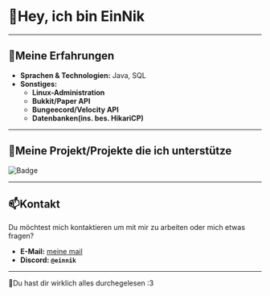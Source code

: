 # 👋Hey, ich bin EinNik

---

## 🚀Meine Erfahrungen
- **Sprachen & Technologien:** Java, SQL
- **Sonstiges:**
  - **Linux-Administration**
  - **Bukkit/Paper API**
  - **Bungeecord/Velocity API**
  - **Datenbanken(ins. bes. HikariCP)**

 ---

 ## 📙Meine Projekt/Projekte die ich unterstütze
 ![Badge](https://img.shields.io/badge/Administrator-gray?label=Nikcraft.de&labelColor=gray&color=C11527)

---

## 📫Kontakt
Du möchtest mich kontaktieren um mit mir zu arbeiten oder mich etwas fragen?
- **E-Mail:** [meine mail](mailto:einnxk@gmail.com)
- **Discord: `@einnik`**

---
🤯Du hast dir wirklich alles durchegelesen :3
